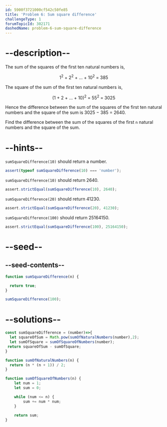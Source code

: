 ```yaml
---
id: 5900f3721000cf542c50fe85
title: 'Problem 6: Sum square difference'
challengeType: 1
forumTopicId: 302171
dashedName: problem-6-sum-square-difference
---
```


# --description--

The sum of the squares of the first ten natural numbers is,

<div style='text-align: center;'>1<sup>2</sup> + 2<sup>2</sup> + ... + 10<sup>2</sup> = 385</div>

The square of the sum of the first ten natural numbers is,

<div style='text-align: center;'>(1 + 2 + ... + 10)<sup>2</sup> = 55<sup>2</sup> = 3025</div>

Hence the difference between the sum of the squares of the first ten natural numbers and the square of the sum is 3025 − 385 = 2640.

Find the difference between the sum of the squares of the first `n` natural numbers and the square of the sum.

# --hints--

`sumSquareDifference(10)` should return a number.

```js
assert(typeof sumSquareDifference(10) === 'number');
```

`sumSquareDifference(10)` should return 2640.

```js
assert.strictEqual(sumSquareDifference(10), 2640);
```

`sumSquareDifference(20)` should return 41230.

```js
assert.strictEqual(sumSquareDifference(20), 41230);
```

`sumSquareDifference(100)` should return 25164150.

```js
assert.strictEqual(sumSquareDifference(100), 25164150);
```

# --seed--

## --seed-contents--

```js
function sumSquareDifference(n) {

  return true;
}

sumSquareDifference(100);
```

# --solutions--

```js
const sumSquareDifference = (number)=>{
  let squareOfSum = Math.pow(sumOfNaturalNumbers(number),2);
  let sumOfSquare = sumOfSquareOfNumbers(number);
 return squareOfSum - sumOfSquare;
}

function sumOfNaturalNumbers(n) {
  return (n * (n + 1)) / 2;
}

function sumOfSquareOfNumbers(n) {
    let num = 1;
    let sum = 0;

    while (num <= n) {
        sum += num * num;
    }
    
    return sum;
}
```
